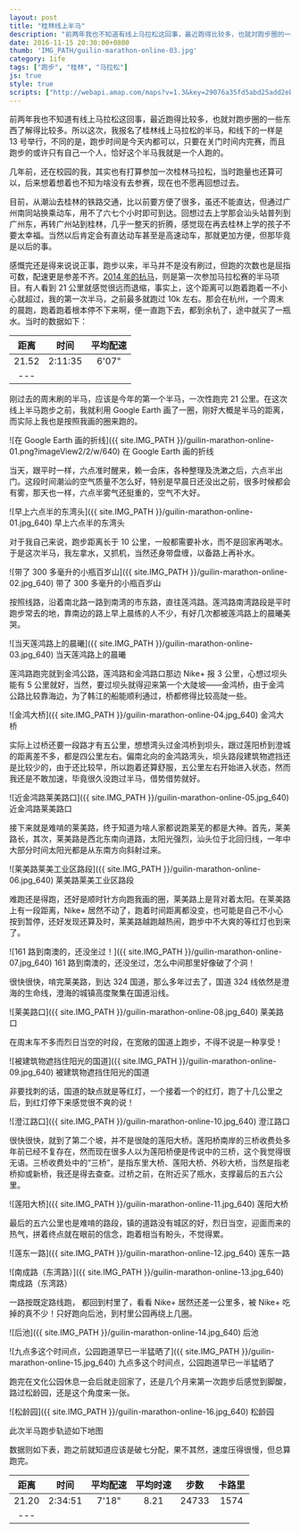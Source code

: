 ```yaml
---
layout: post
title: "桂林线上半马"
description: "前两年我也不知道有线上马拉松这回事，最近跑得比较多，也就対跑步圈的一些东西了解得比较多。所以这次，我报名了桂林线上马拉松的半马，和线下的一样是 13 号举行，不同的是，跑步时间是今天内都可以，只要在关门时间内完赛，而且跑步的或许只有自己一个人，恰好这个半马我就是一个人跑的。"
date: 2016-11-15 20:30:00+0800
thumb: 'IMG_PATH/guilin-marathon-online-03.jpg'
category: 1ife
tags: ["跑步", "桂林", "马拉松"]
js: true
style: true
scripts: ["http://webapi.amap.com/maps?v=1.3&key=29076a35fd5abd25add2eb561488a73f"]
---
```


前两年我也不知道有线上马拉松这回事，最近跑得比较多，也就対跑步圈的一些东西了解得比较多。所以这次，我报名了桂林线上马拉松的半马，和线下的一样是 13 号举行，不同的是，跑步时间是今天内都可以，只要在关门时间内完赛，而且跑步的或许只有自己一个人，恰好这个半马我就是一个人跑的。

几年前，还在校园的我，其实也有打算参加一次桂林马拉松，当时跑量也还算可以，后来想着想着也不知为啥没有去参赛，现在也不愿再回想过去。

目前，从潮汕去桂林的铁路交通，比以前要方便了很多，虽还不能直达，但通过广州南同站换乘动车，用不了六七个小时即可到达。回想过去上学那会汕头站普列到广州东，再转广州站到桂林，几乎一整天的折腾，感觉现在再去桂林上学的孩子不要太幸福。当然以后肯定会有直达动车甚至是高速动车，那就更加方便，但那毕竟是以后的事。

感慨完还是得来说说正事，跑步以来，半马并不是没有刷过，但跑的次数也是屈指可数，配速更是参差不齐。[2014 年的杭马](/2014hzim.html)，则是第一次参加马拉松赛的半马项目。有人看到 21 公里就感觉很远而退缩，事实上，这个距离可以跑着跑着一不小心就超过，我的第一次半马，之前最多就跑过 10k 左右。那会在杭州，一个周末的晨跑，跑着跑着根本停不下来啊，便一直跑下去，都到余杭了，途中就买了一瓶水。当时的数据如下：

|距离|时间|平均配速|
|:--:|:--:|:----:|
|21.52|2:11:35|6'07"|
|---

刚过去的周末刷的半马，应该是今年的第一个半马，一次性跑完 21 公里。在这次线上半马跑步之前，我就利用 Google Earth 画了一圈，刚好大概是半马的距离，而实际上我也是按照我画的圈来跑的。

![在 Google Earth 画的折线]({{ site.IMG_PATH }}/guilin-marathon-online-01.png?imageView2/2/w/640)
在 Google Earth 画的折线

当天，跟平时一样，六点准时醒来，赖一会床，各种整理及洗漱之后，六点半出门。这段时间潮汕的空气质量不怎么好，特别是早晨日还没出之前，很多时候都会有雾，那天也一样，六点半雾气还挺重的，空气不大好。

![早上六点半的东湾头]({{ site.IMG_PATH }}/guilin-marathon-online-01.jpg_640)
早上六点半的东湾头

对于我自己来说，跑步距离长于 10 公里，一般都需要补水，而不是回家再喝水。于是这次半马，我左拿水，又抓机，当然还身带盘缠，以备路上再补水。

![带了 300 多毫升的小瓶百岁山]({{ site.IMG_PATH }}/guilin-marathon-online-02.jpg_640)
带了 300 多毫升的小瓶百岁山

按照线路，沿着南北路一路到南湾的市东路，直往莲鸿路。莲鸿路南湾路段是平时跑步常去的地，靠南边的路上早上晨练的人不少，有好几次都被莲鸿路上的晨曦美哭。

![当天莲鸿路上的晨曦]({{ site.IMG_PATH }}/guilin-marathon-online-03.jpg_640)
当天莲鸿路上的晨曦

莲鸿路跑完就到金鸿公路，莲鸿路和金鸿路口那边 Nike+ 报 3 公里，心想过坝头能有 5 公里就好，当然，要过坝头就得迎来第一个大陡坡——金鸿桥，由于金鸿公路比较靠海边，为了韩江的船能顺利通过，桥都修得比较高陡一些。

![金鸿大桥]({{ site.IMG_PATH }}/guilin-marathon-online-04.jpg_640)
金鸿大桥

实际上过桥还要一段路才有五公里，想想湾头过金鸿桥到坝头，跟过莲阳桥到澄城的距离差不多，都是四公里左右。偏南北向的金鸿路湾头，坝头路段建筑物遮挡还是比较少的，由于还比较早，所以跑着还算舒服，五公里左右开始进入状态，然而我还是不敢加速，毕竟很久没跑过半马，借势借势就好。

![近金鸿路莱美路口]({{ site.IMG_PATH }}/guilin-marathon-online-05.jpg_640)
近金鸿路莱美路口

接下来就是难啃的莱美路，终于知道为啥人家都说跑莱芜的都是大神。首先，莱美路长，其次，莱美路是西北东南向道路，太阳光强烈，汕头位于北回归线，一年中大部分时间太阳光都是从东南方向斜射过来。

![莱美路莱美工业区路段]({{ site.IMG_PATH }}/guilin-marathon-online-06.jpg_640)
莱美路莱美工业区路段

难跑还是得跑，还好是顺时针方向跑我画的圈，莱美路上是背对着太阳。在莱美路上有一段距离，Nike+ 居然不动了，跑着时间距离都没变，也可能是自己不小心按到暂停，还好发现还算及时，莱美路越跑越热闹，跑步中不大爽的等红灯也到来了。

![161 路到南澳的，还没坐过！]({{ site.IMG_PATH }}/guilin-marathon-online-07.jpg_640)
161 路到南澳的，还没坐过，怎么中间那里好像破了个洞！

很快很快，啃完莱美路，到达 324 国道，那么多年过去了，国道 324 线依然是澄海的生命线，澄海的城镇高度聚集在国道沿线。

![莱美路口]({{ site.IMG_PATH }}/guilin-marathon-online-08.jpg_640)
莱美路口

在周末车不多而烈日当空的时段，在宽敞的国道上跑步，不得不说是一种享受！

![被建筑物遮挡住阳光的国道]({{ site.IMG_PATH }}/guilin-marathon-online-09.jpg_640)
被建筑物遮挡住阳光的国道

非要找刺的话，国道的缺点就是等红灯，一个接着一个的红灯，跑了十几公里之后，到红灯停下来感觉很不爽的说！

![澄江路口]({{ site.IMG_PATH }}/guilin-marathon-online-10.jpg_640)
澄江路口

很快很快，就到了第二个坡，并不是很陡的莲阳大桥。莲阳桥南岸的三桥收费处多年前已经不复存在，然而现在很多人以为莲阳桥便是传说中的三桥，这个我觉得很无语。三桥收费处中的“三桥”，是指东里大桥、莲阳大桥、外砂大桥，当然是指老桥抑或新桥，我还是得去查查。过桥之前，在附近买了瓶水，支撑最后的五六公里。

![莲阳大桥]({{ site.IMG_PATH }}/guilin-marathon-online-11.jpg_640)
莲阳大桥

最后的五六公里也是难啃的路段，镇的道路没有城区的好，烈日当空，迎面而来的热气，拼着终点就在眼前的信念，跑着相当有盼头，不觉得累。

![莲东一路]({{ site.IMG_PATH }}/guilin-marathon-online-12.jpg_640)
莲东一路

![南成路（东湾路）]({{ site.IMG_PATH }}/guilin-marathon-online-13.jpg_640)
南成路（东湾路）

一路按既定路线跑， 都回到村里了，看看 Nike+ 居然还差一公里多，被 Nike+ 吃掉的真不少！只好跑向后池，到村里公园再绕上几圈。

![后池]({{ site.IMG_PATH }}/guilin-marathon-online-14.jpg_640)
后池

![九点多这个时间点，公园跑道早已一半猛晒了]({{ site.IMG_PATH }}/guilin-marathon-online-15.jpg_640)
九点多这个时间点，公园跑道早已一半猛晒了

跑完在文化公园休息一会后就走回家了，还是几个月来第一次跑步后感觉到脚酸，路过松龄园，还是这个角度来一张。

![松龄园]({{ site.IMG_PATH }}/guilin-marathon-online-16.jpg_640)
松龄园

此次半马跑步轨迹如下地图

<div id="map"></div>

数据则如下表，跑之前就知道应该是破七分配，果不其然，速度压得很慢，但总算跑完。

|距离|时间|平均配速|平均时速|步数|卡路里|
|:--:|:--:|:----:|:----:|:---:|:----:|
|21.20|2:34:51|7'18"|8.21|24733|1574|
|---

<!--<style>
#map {
    width: 100%;
    height: 0;
    padding-bottom: 67%
}
#map .amap-copyright, .amap-logo {
    z-index: 0;
    color: #fff;
}
#map a:after {
    display: none
}
#map .marker-circle{
    width: 9px;
    height: 9px;
    border: 3px solid #fff;
    border-radius: 99em;
    box-shadow: 1px 1px 0 rgba(0,0,0,.4);
}
#map .marker-circle.green{
    background-color: #60AB43;
}
#map .marker-circle.red{
    background-color: #f80000;
}
#map .marker-circle.black{
    background-color: #000000;
}
#map .running-distance{
   background-color: #000;
   font-size: 10px;
   font-family: 'AlternateBoldFont', 'MHei PRC Bold';
   color: #fff;
   width: 45px;
   height: 24px;
   line-height: 24px;
   text-align: right;
   border-top-left-radius: 12px;
   border-bottom-left-radius: 12px;
   position: relative;
   white-space: nowrap;
}
#map .running-distance:after{
   content: "";
   right: -24px;
   top: 0;
   position: absolute;
   height: 0;
   width: 0;
   border: 12px solid transparent;
   border-left-color: #000;
}
#map .running-distance .running-number{
   color: #83DD00;
}
</style> -->
<!--<script>
var map = new AMap.Map('map', {
    resizeEnable: true,
    center: [116.79, 23.464],
    zoom: 13
});
var lineArr = [
  [116.813148, 23.476624],
  [116.813063, 23.476530],
  [116.813010, 23.476437],
  [116.812945, 23.476349],
  [116.812910, 23.476252],
  [116.812882, 23.476157],
  [116.812868, 23.476058],
  [116.812827, 23.475954],
  [116.812744, 23.475897],
  [116.812701, 23.475813],
  [116.812712, 23.475696],
  [116.812694, 23.475596],
  [116.812655, 23.475489],
  [116.812614, 23.475379],
  [116.812582, 23.475264],
  [116.812552, 23.475165],
  [116.812517, 23.475059],
  [116.812495, 23.474953],
  [116.812460, 23.474812],
  [116.812403, 23.474653],
  [116.812373, 23.474548],
  [116.812334, 23.474462],
  [116.812274, 23.474379],
  [116.812245, 23.474264],
  [116.812263, 23.474164],
  [116.812287, 23.474051],
  [116.812276, 23.473942],
  [116.812228, 23.473844],
  [116.812167, 23.473747],
  [116.812130, 23.473661],
  [116.812098, 23.473565],
  [116.812080, 23.473449],
  [116.812037, 23.473367],
  [116.811971, 23.473276],
  [116.811932, 23.473193],
  [116.811894, 23.473084],
  [116.811841, 23.472994],
  [116.811812, 23.472882],
  [116.811793, 23.472782],
  [116.811804, 23.472683],
  [116.811834, 23.472582],
  [116.811865, 23.472487],
  [116.811904, 23.472380],
  [116.811943, 23.472291],
  [116.811966, 23.472196],
  [116.811979, 23.472089],
  [116.811998, 23.471985],
  [116.812018, 23.471881],
  [116.812035, 23.471787],
  [116.812072, 23.471680],
  [116.812109, 23.471589],
  [116.812136, 23.471501],
  [116.812168, 23.471409],
  [116.812204, 23.471313],
  [116.812244, 23.471227],
  [116.812288, 23.471133],
  [116.812357, 23.471045],
  [116.812427, 23.470946],
  [116.812525, 23.470877],
  [116.812618, 23.470793],
  [116.812705, 23.470721],
  [116.812793, 23.470668],
  [116.812879, 23.470615],
  [116.812968, 23.470558],
  [116.813058, 23.470474],
  [116.813144, 23.470428],
  [116.813240, 23.470372],
  [116.813327, 23.470322],
  [116.813415, 23.470276],
  [116.813503, 23.470216],
  [116.813600, 23.470166],
  [116.813708, 23.470100],
  [116.813798, 23.470047],
  [116.813892, 23.469985],
  [116.813989, 23.469938],
  [116.814080, 23.469897],
  [116.814186, 23.469842],
  [116.814287, 23.469781],
  [116.814374, 23.469733],
  [116.814462, 23.469676],
  [116.814539, 23.469611],
  [116.814593, 23.469529],
  [116.814532, 23.469377],
  [116.814495, 23.469214],
  [116.814526, 23.469098],
  [116.814551, 23.468982],
  [116.814548, 23.468883],
  [116.814555, 23.468785],
  [116.814569, 23.468677],
  [116.814612, 23.468584],
  [116.814646, 23.468487],
  [116.814631, 23.468379],
  [116.814602, 23.468285],
  [116.814599, 23.468190],
  [116.814605, 23.468090],
  [116.814588, 23.467997],
  [116.814555, 23.467909],
  [116.814538, 23.467805],
  [116.814562, 23.467710],
  [116.814586, 23.467604],
  [116.814575, 23.467507],
  [116.814556, 23.467397],
  [116.814531, 23.467303],
  [116.814519, 23.467207],
  [116.814532, 23.467102],
  [116.814538, 23.467002],
  [116.814546, 23.466888],
  [116.814545, 23.466794],
  [116.814545, 23.466701],
  [116.814546, 23.466608],
  [116.814545, 23.466509],
  [116.814544, 23.466405],
  [116.814551, 23.466311],
  [116.814557, 23.466214],
  [116.814561, 23.466113],
  [116.814568, 23.466004],
  [116.814568, 23.465902],
  [116.814568, 23.465804],
  [116.814573, 23.465700],
  [116.814580, 23.465606],
  [116.814586, 23.465512],
  [116.814582, 23.465420],
  [116.814589, 23.465327],
  [116.814590, 23.465226],
  [116.814581, 23.465127],
  [116.814587, 23.465031],
  [116.814602, 23.464933],
  [116.814607, 23.464835],
  [116.814613, 23.464740],
  [116.814611, 23.464644],
  [116.814601, 23.464540],
  [116.814603, 23.464441],
  [116.814606, 23.464341],
  [116.814610, 23.464244],
  [116.814615, 23.464124],
  [116.814603, 23.464028],
  [116.814610, 23.463937],
  [116.814668, 23.463858],
  [116.814786, 23.463851],
  [116.814892, 23.463841],
  [116.814995, 23.463839],
  [116.815094, 23.463839],
  [116.815193, 23.463839],
  [116.815193, 23.463839],
  [116.815339, 23.463837],
  [116.815440, 23.463842],
  [116.815540, 23.463843],
  [116.815651, 23.463838],
  [116.815871, 23.463829],
  [116.815986, 23.463816],
  [116.816089, 23.463818],
  [116.816191, 23.463814],
  [116.816300, 23.463813],
  [116.816415, 23.463812],
  [116.816530, 23.463805],
  [116.816640, 23.463804],
  [116.816762, 23.463808],
  [116.816869, 23.463811],
  [116.816972, 23.463809],
  [116.817088, 23.463797],
  [116.817198, 23.463794],
  [116.817296, 23.463798],
  [116.817404, 23.463786],
  [116.817509, 23.463786],
  [116.817615, 23.463783],
  [116.817721, 23.463780],
  [116.817867, 23.463785],
  [116.817987, 23.463775],
  [116.818088, 23.463776],
  [116.818189, 23.463781],
  [116.818291, 23.463783],
  [116.818398, 23.463785],
  [116.818511, 23.463786],
  [116.818618, 23.463783],
  [116.818729, 23.463786],
  [116.818841, 23.463788],
  [116.818958, 23.463785],
  [116.819082, 23.463784],
  [116.819202, 23.463778],
  [116.819312, 23.463774],
  [116.819424, 23.463760],
  [116.819533, 23.463754],
  [116.819645, 23.463756],
  [116.819751, 23.463750],
  [116.819858, 23.463747],
  [116.819981, 23.463753],
  [116.820100, 23.463745],
  [116.820205, 23.463744],
  [116.820315, 23.463744],
  [116.820416, 23.463743],
  [116.820528, 23.463742],
  [116.820635, 23.463742],
  [116.820747, 23.463739],
  [116.820870, 23.463742],
  [116.820984, 23.463741],
  [116.821107, 23.463739],
  [116.821211, 23.463740],
  [116.821314, 23.463735],
  [116.821415, 23.463736],
  [116.821534, 23.463732],
  [116.821643, 23.463730],
  [116.821745, 23.463729],
  [116.821844, 23.463729],
  [116.821945, 23.463716],
  [116.822043, 23.463720],
  [116.822142, 23.463718],
  [116.822264, 23.463719],
  [116.822365, 23.463719],
  [116.822468, 23.463724],
  [116.822572, 23.463721],
  [116.822745, 23.463724],
  [116.822845, 23.463728],
  [116.822947, 23.463726],
  [116.823053, 23.463722],
  [116.823159, 23.463716],
  [116.823258, 23.463716],
  [116.823375, 23.463718],
  [116.823475, 23.463717],
  [116.823574, 23.463710],
  [116.823696, 23.463709],
  [116.823796, 23.463707],
  [116.823902, 23.463698],
  [116.824000, 23.463697],
  [116.824109, 23.463697],
  [116.824219, 23.463693],
  [116.824319, 23.463696],
  [116.824424, 23.463697],
  [116.824523, 23.463694],
  [116.824642, 23.463692],
  [116.824815, 23.463690],
  [116.824930, 23.463691],
  [116.824930, 23.463691],
  [116.825029, 23.463700],
  [116.825215, 23.463695],
  [116.825334, 23.463703],
  [116.825442, 23.463695],
  [116.825546, 23.463696],
  [116.825681, 23.463701],
  [116.825788, 23.463699],
  [116.825906, 23.463712],
  [116.826005, 23.463724],
  [116.826106, 23.463726],
  [116.826211, 23.463728],
  [116.826336, 23.463719],
  [116.826435, 23.463694],
  [116.826533, 23.463685],
  [116.826633, 23.463680],
  [116.826781, 23.463670],
  [116.826900, 23.463660],
  [116.826998, 23.463661],
  [116.827111, 23.463661],
  [116.827212, 23.463661],
  [116.827311, 23.463659],
  [116.827428, 23.463654],
  [116.827528, 23.463653],
  [116.827627, 23.463653],
  [116.827745, 23.463647],
  [116.827849, 23.463652],
  [116.828001, 23.463661],
  [116.828103, 23.463666],
  [116.828225, 23.463674],
  [116.828326, 23.463672],
  [116.828426, 23.463664],
  [116.828586, 23.463669],
  [116.828702, 23.463671],
  [116.828806, 23.463665],
  [116.828914, 23.463652],
  [116.829017, 23.463643],
  [116.829114, 23.463635],
  [116.829231, 23.463633],
  [116.829349, 23.463634],
  [116.829452, 23.463630],
  [116.829555, 23.463623],
  [116.829666, 23.463618],
  [116.829765, 23.463571],
  [116.829835, 23.463507],
  [116.829864, 23.463420],
  [116.829827, 23.463328],
  [116.829750, 23.463242],
  [116.829694, 23.463148],
  [116.829644, 23.463049],
  [116.829598, 23.462966],
  [116.829539, 23.462882],
  [116.829477, 23.462803],
  [116.829432, 23.462716],
  [116.829392, 23.462631],
  [116.829350, 23.462531],
  [116.829307, 23.462431],
  [116.829253, 23.462333],
  [116.829210, 23.462252],
  [116.829165, 23.462169],
  [116.829110, 23.462071],
  [116.829052, 23.461973],
  [116.829003, 23.461887],
  [116.828961, 23.461804],
  [116.828916, 23.461704],
  [116.828867, 23.461602],
  [116.828822, 23.461516],
  [116.828768, 23.461418],
  [116.828710, 23.461321],
  [116.828658, 23.461222],
  [116.828608, 23.461124],
  [116.828559, 23.461031],
  [116.828498, 23.460937],
  [116.828445, 23.460843],
  [116.828393, 23.460764],
  [116.828365, 23.460677],
  [116.828319, 23.460596],
  [116.828276, 23.460502],
  [116.828233, 23.460406],
  [116.828180, 23.460316],
  [116.828137, 23.460233],
  [116.828089, 23.460150],
  [116.828044, 23.460064],
  [116.827987, 23.459967],
  [116.827934, 23.459869],
  [116.827890, 23.459770],
  [116.827829, 23.459671],
  [116.827782, 23.459589],
  [116.827743, 23.459486],
  [116.827684, 23.459387],
  [116.827627, 23.459288],
  [116.827573, 23.459191],
  [116.827519, 23.459099],
  [116.827482, 23.459005],
  [116.827437, 23.458907],
  [116.827377, 23.458818],
  [116.827316, 23.458734],
  [116.827266, 23.458640],
  [116.827216, 23.458540],
  [116.827174, 23.458453],
  [116.827112, 23.458362],
  [116.827072, 23.458276],
  [116.827021, 23.458184],
  [116.826917, 23.457992],
  [116.826866, 23.457909],
  [116.826813, 23.457825],
  [116.826774, 23.457742],
  [116.826735, 23.457647],
  [116.826683, 23.457564],
  [116.826637, 23.457482],
  [116.826591, 23.457382],
  [116.826543, 23.457285],
  [116.826499, 23.457185],
  [116.826451, 23.457102],
  [116.826451, 23.457102],
  [116.826371, 23.456941],
  [116.826291, 23.456802],
  [116.826189, 23.456613],
  [116.826139, 23.456534],
  [116.826085, 23.456456],
  [116.826023, 23.456366],
  [116.825958, 23.456277],
  [116.825899, 23.456184],
  [116.825845, 23.456090],
  [116.825783, 23.455943],
  [116.825783, 23.455943],
  [116.825783, 23.455943],
  [116.825697, 23.455797],
  [116.825636, 23.455715],
  [116.825583, 23.455596],
  [116.825538, 23.455516],
  [116.825503, 23.455422],
  [116.825448, 23.455327],
  [116.825392, 23.455238],
  [116.825285, 23.455058],
  [116.825229, 23.454964],
  [116.825180, 23.454864],
  [116.825133, 23.454765],
  [116.825084, 23.454674],
  [116.825034, 23.454580],
  [116.824990, 23.454485],
  [116.824943, 23.454383],
  [116.824897, 23.454284],
  [116.824853, 23.454182],
  [116.824805, 23.454084],
  [116.824743, 23.453990],
  [116.824685, 23.453894],
  [116.824633, 23.453792],
  [116.824594, 23.453706],
  [116.824541, 23.453610],
  [116.824502, 23.453527],
  [116.824456, 23.453441],
  [116.824412, 23.453358],
  [116.824367, 23.453273],
  [116.824321, 23.453171],
  [116.824274, 23.453092],
  [116.824233, 23.453005],
  [116.824189, 23.452907],
  [116.824138, 23.452804],
  [116.824100, 23.452711],
  [116.824069, 23.452605],
  [116.824038, 23.452498],
  [116.823966, 23.452415],
  [116.823860, 23.452288],
  [116.823806, 23.452196],
  [116.823758, 23.452101],
  [116.823699, 23.452006],
  [116.823644, 23.451915],
  [116.823599, 23.451817],
  [116.823544, 23.451719],
  [116.823492, 23.451631],
  [116.823448, 23.451530],
  [116.823411, 23.451429],
  [116.823372, 23.451342],
  [116.823327, 23.451239],
  [116.823272, 23.451137],
  [116.823219, 23.451041],
  [116.823169, 23.450959],
  [116.823099, 23.450868],
  [116.823044, 23.450779],
  [116.822994, 23.450680],
  [116.822948, 23.450583],
  [116.822893, 23.450494],
  [116.822842, 23.450414],
  [116.822797, 23.450324],
  [116.822738, 23.450227],
  [116.822693, 23.450134],
  [116.822644, 23.450040],
  [116.822596, 23.449943],
  [116.822546, 23.449862],
  [116.822486, 23.449766],
  [116.822434, 23.449676],
  [116.822376, 23.449581],
  [116.822313, 23.449486],
  [116.822255, 23.449387],
  [116.822209, 23.449305],
  [116.822155, 23.449227],
  [116.822081, 23.449145],
  [116.822017, 23.449071],
  [116.821957, 23.448998],
  [116.821900, 23.448907],
  [116.821849, 23.448815],
  [116.821798, 23.448721],
  [116.821745, 23.448633],
  [116.821678, 23.448548],
  [116.821623, 23.448468],
  [116.821570, 23.448384],
  [116.821509, 23.448291],
  [116.821452, 23.448194],
  [116.821396, 23.448104],
  [116.821347, 23.448007],
  [116.821289, 23.447919],
  [116.821230, 23.447826],
  [116.821186, 23.447727],
  [116.821146, 23.447632],
  [116.821102, 23.447551],
  [116.821049, 23.447476],
  [116.820990, 23.447383],
  [116.820976, 23.447266],
  [116.821004, 23.447179],
  [116.820908, 23.447121],
  [116.820800, 23.447057],
  [116.820720, 23.447002],
  [116.820643, 23.446917],
  [116.820582, 23.446821],
  [116.820521, 23.446729],
  [116.820469, 23.446632],
  [116.820416, 23.446536],
  [116.820366, 23.446440],
  [116.820313, 23.446360],
  [116.820256, 23.446281],
  [116.820187, 23.446192],
  [116.820121, 23.446105],
  [116.820061, 23.446020],
  [116.820005, 23.445925],
  [116.819941, 23.445831],
  [116.819869, 23.445756],
  [116.819807, 23.445671],
  [116.819755, 23.445585],
  [116.819695, 23.445504],
  [116.819629, 23.445419],
  [116.819568, 23.445346],
  [116.819508, 23.445250],
  [116.819449, 23.445151],
  [116.819389, 23.445060],
  [116.819339, 23.444969],
  [116.819282, 23.444896],
  [116.819221, 23.444820],
  [116.819162, 23.444745],
  [116.819101, 23.444673],
  [116.819041, 23.444591],
  [116.818980, 23.444513],
  [116.818924, 23.444437],
  [116.818870, 23.444353],
  [116.818804, 23.444261],
  [116.818751, 23.444179],
  [116.818670, 23.444086],
  [116.818606, 23.444001],
  [116.818538, 23.443913],
  [116.818472, 23.443840],
  [116.818416, 23.443760],
  [116.818374, 23.443668],
  [116.818311, 23.443574],
  [116.818254, 23.443496],
  [116.818185, 23.443416],
  [116.818127, 23.443340],
  [116.818065, 23.443260],
  [116.817998, 23.443178],
  [116.817937, 23.443086],
  [116.817880, 23.443010],
  [116.817816, 23.442936],
  [116.817750, 23.442860],
  [116.817683, 23.442776],
  [116.817652, 23.442670],
  [116.817591, 23.442578],
  [116.817472, 23.442427],
  [116.817399, 23.442343],
  [116.817329, 23.442265],
  [116.817275, 23.442172],
  [116.817217, 23.442078],
  [116.817149, 23.441992],
  [116.817048, 23.441863],
  [116.816979, 23.441796],
  [116.816907, 23.441716],
  [116.816840, 23.441641],
  [116.816784, 23.441548],
  [116.816725, 23.441475],
  [116.816252, 23.440856],
  [116.816195, 23.440772],
  [116.816195, 23.440772],
  [116.816097, 23.440721],
  [116.816024, 23.440627],
  [116.815965, 23.440529],
  [116.815927, 23.440431],
  [116.815888, 23.440343],
  [116.815831, 23.440251],
  [116.815768, 23.440160],
  [116.815706, 23.440068],
  [116.815638, 23.440001],
  [116.815578, 23.439929],
  [116.815508, 23.439839],
  [116.815456, 23.439745],
  [116.815393, 23.439664],
  [116.815339, 23.439588],
  [116.815282, 23.439493],
  [116.815242, 23.439403],
  [116.815178, 23.439320],
  [116.815090, 23.439193],
  [116.815015, 23.439090],
  [116.814956, 23.439005],
  [116.814899, 23.438932],
  [116.814823, 23.438856],
  [116.814754, 23.438778],
  [116.814684, 23.438701],
  [116.814630, 23.438611],
  [116.814568, 23.438541],
  [116.814512, 23.438465],
  [116.814465, 23.438379],
  [116.814406, 23.438305],
  [116.814329, 23.438220],
  [116.814260, 23.438155],
  [116.814175, 23.438077],
  [116.814106, 23.437997],
  [116.814031, 23.437920],
  [116.813950, 23.437836],
  [116.813879, 23.437751],
  [116.813813, 23.437673],
  [116.813746, 23.437587],
  [116.813695, 23.437509],
  [116.813644, 23.437429],
  [116.813588, 23.437354],
  [116.813525, 23.437263],
  [116.813457, 23.437171],
  [116.813392, 23.437091],
  [116.813326, 23.437010],
  [116.813259, 23.436926],
  [116.813200, 23.436847],
  [116.813125, 23.436759],
  [116.813057, 23.436687],
  [116.812981, 23.436605],
  [116.812917, 23.436536],
  [116.812856, 23.436464],
  [116.812784, 23.436380],
  [116.812713, 23.436306],
  [116.812652, 23.436233],
  [116.812592, 23.436159],
  [116.812592, 23.436159],
  [116.812512, 23.436092],
  [116.812518, 23.435984],
  [116.812478, 23.435885],
  [116.812404, 23.435801],
  [116.812325, 23.435740],
  [116.812248, 23.435679],
  [116.812159, 23.435638],
  [116.812076, 23.435577],
  [116.811999, 23.435478],
  [116.811923, 23.435402],
  [116.811837, 23.435352],
  [116.811727, 23.435315],
  [116.811626, 23.435299],
  [116.811520, 23.435298],
  [116.811396, 23.435288],
  [116.811287, 23.435303],
  [116.811181, 23.435352],
  [116.811087, 23.435392],
  [116.810965, 23.435399],
  [116.810853, 23.435430],
  [116.810750, 23.435467],
  [116.810659, 23.435511],
  [116.810557, 23.435565],
  [116.810449, 23.435611],
  [116.810342, 23.435654],
  [116.810246, 23.435675],
  [116.810141, 23.435721],
  [116.810048, 23.435756],
  [116.809939, 23.435782],
  [116.809839, 23.435824],
  [116.809723, 23.435864],
  [116.809610, 23.435894],
  [116.809518, 23.435934],
  [116.809412, 23.435976],
  [116.809306, 23.436005],
  [116.809196, 23.436037],
  [116.809083, 23.436085],
  [116.808979, 23.436111],
  [116.808870, 23.436148],
  [116.808753, 23.436170],
  [116.808655, 23.436200],
  [116.808541, 23.436236],
  [116.808421, 23.436248],
  [116.808323, 23.436268],
  [116.808216, 23.436302],
  [116.808106, 23.436351],
  [116.808006, 23.436386],
  [116.807916, 23.436426],
  [116.807813, 23.436480],
  [116.807722, 23.436516],
  [116.807620, 23.436557],
  [116.807511, 23.436583],
  [116.807397, 23.436623],
  [116.807280, 23.436641],
  [116.807110, 23.436677],
  [116.807110, 23.436677],
  [116.807110, 23.436677],
  [116.806975, 23.436723],
  [116.806869, 23.436766],
  [116.806760, 23.436800],
  [116.806662, 23.436838],
  [116.806572, 23.436882],
  [116.806474, 23.436909],
  [116.806381, 23.436948],
  [116.806286, 23.436977],
  [116.806173, 23.437017],
  [116.806041, 23.437055],
  [116.805945, 23.437076],
  [116.805833, 23.437116],
  [116.805724, 23.437158],
  [116.805614, 23.437200],
  [116.805524, 23.437235],
  [116.805409, 23.437276],
  [116.805312, 23.437312],
  [116.805196, 23.437351],
  [116.805103, 23.437387],
  [116.805003, 23.437432],
  [116.804896, 23.437469],
  [116.804793, 23.437524],
  [116.804705, 23.437570],
  [116.804605, 23.437604],
  [116.804510, 23.437638],
  [116.804421, 23.437681],
  [116.804313, 23.437704],
  [116.804215, 23.437732],
  [116.804096, 23.437756],
  [116.803996, 23.437813],
  [116.803893, 23.437857],
  [116.803794, 23.437889],
  [116.803686, 23.437932],
  [116.803571, 23.437970],
  [116.803480, 23.438017],
  [116.803375, 23.438070],
  [116.803272, 23.438113],
  [116.803174, 23.438139],
  [116.803073, 23.438170],
  [116.802979, 23.438207],
  [116.802857, 23.438251],
  [116.802857, 23.438251],
  [116.802706, 23.438354],
  [116.802604, 23.438405],
  [116.802514, 23.438446],
  [116.802420, 23.438487],
  [116.802301, 23.438548],
  [116.802211, 23.438592],
  [116.802132, 23.438653],
  [116.802058, 23.438719],
  [116.801964, 23.438750],
  [116.801865, 23.438791],
  [116.801751, 23.438822],
  [116.801658, 23.438852],
  [116.801549, 23.438876],
  [116.801444, 23.438913],
  [116.801341, 23.438946],
  [116.801231, 23.438970],
  [116.801124, 23.439002],
  [116.801032, 23.439040],
  [116.800927, 23.439094],
  [116.800825, 23.439134],
  [116.800735, 23.439174],
  [116.800623, 23.439219],
  [116.800516, 23.439268],
  [116.800323, 23.439372],
  [116.800227, 23.439405],
  [116.800131, 23.439435],
  [116.800030, 23.439468],
  [116.799874, 23.439535],
  [116.799781, 23.439565],
  [116.799694, 23.439607],
  [116.799593, 23.439652],
  [116.799488, 23.439693],
  [116.799399, 23.439749],
  [116.799308, 23.439784],
  [116.799210, 23.439819],
  [116.799051, 23.439880],
  [116.798959, 23.439920],
  [116.798845, 23.439960],
  [116.798759, 23.440005],
  [116.798668, 23.440045],
  [116.798571, 23.440079],
  [116.798467, 23.440127],
  [116.798383, 23.440183],
  [116.798289, 23.440238],
  [116.795084, 23.441490],
  [116.795064, 23.441497],
  [116.794974, 23.441541],
  [116.794877, 23.441577],
  [116.794781, 23.441602],
  [116.794669, 23.441639],
  [116.794579, 23.441685],
  [116.794483, 23.441724],
  [116.794372, 23.441789],
  [116.794275, 23.441850],
  [116.794184, 23.441884],
  [116.794080, 23.441903],
  [116.793984, 23.441945],
  [116.793893, 23.441985],
  [116.793797, 23.442035],
  [116.793696, 23.442081],
  [116.793588, 23.442142],
  [116.793476, 23.442187],
  [116.793377, 23.442240],
  [116.793276, 23.442281],
  [116.793181, 23.442309],
  [116.793095, 23.442355],
  [116.793004, 23.442397],
  [116.792895, 23.442431],
  [116.792789, 23.442479],
  [116.792677, 23.442521],
  [116.792503, 23.442595],
  [116.792390, 23.442630],
  [116.792292, 23.442666],
  [116.792202, 23.442711],
  [116.792103, 23.442750],
  [116.791998, 23.442792],
  [116.791884, 23.442822],
  [116.791779, 23.442862],
  [116.791687, 23.442895],
  [116.791588, 23.442913],
  [116.791469, 23.442919],
  [116.791385, 23.442976],
  [116.791296, 23.443023],
  [116.791205, 23.443082],
  [116.791117, 23.443154],
  [116.791002, 23.443188],
  [116.790906, 23.443209],
  [116.790814, 23.443255],
  [116.790713, 23.443307],
  [116.790615, 23.443346],
  [116.790505, 23.443394],
  [116.790408, 23.443433],
  [116.790305, 23.443479],
  [116.790209, 23.443532],
  [116.790103, 23.443574],
  [116.789994, 23.443623],
  [116.789886, 23.443653],
  [116.789803, 23.443724],
  [116.789692, 23.443766],
  [116.789587, 23.443784],
  [116.789474, 23.443807],
  [116.789384, 23.443854],
  [116.789280, 23.443906],
  [116.789172, 23.443955],
  [116.789066, 23.443992],
  [116.788963, 23.444029],
  [116.788853, 23.444078],
  [116.788747, 23.444131],
  [116.788654, 23.444176],
  [116.788550, 23.444175],
  [116.788441, 23.444223],
  [116.788335, 23.444270],
  [116.788234, 23.444306],
  [116.788133, 23.444360],
  [116.788050, 23.444412],
  [116.787960, 23.444449],
  [116.787859, 23.444507],
  [116.787763, 23.444542],
  [116.787659, 23.444573],
  [116.787562, 23.444631],
  [116.787451, 23.444669],
  [116.787357, 23.444704],
  [116.787258, 23.444754],
  [116.787164, 23.444795],
  [116.787061, 23.444848],
  [116.786958, 23.444886],
  [116.786861, 23.444921],
  [116.786769, 23.444955],
  [116.786680, 23.445004],
  [116.786585, 23.445038],
  [116.786487, 23.445076],
  [116.786388, 23.445121],
  [116.786290, 23.445164],
  [116.786198, 23.445194],
  [116.786104, 23.445220],
  [116.785990, 23.445265],
  [116.785891, 23.445315],
  [116.785804, 23.445361],
  [116.785713, 23.445405],
  [116.785598, 23.445440],
  [116.785434, 23.445497],
  [116.785342, 23.445531],
  [116.785342, 23.445531],
  [116.785244, 23.445588],
  [116.785148, 23.445660],
  [116.785049, 23.445718],
  [116.784957, 23.445768],
  [116.784802, 23.445781],
  [116.784686, 23.445774],
  [116.784579, 23.445823],
  [116.784474, 23.445879],
  [116.784368, 23.445926],
  [116.784272, 23.445966],
  [116.784179, 23.445999],
  [116.784079, 23.446057],
  [116.783987, 23.446098],
  [116.783878, 23.446125],
  [116.783784, 23.446176],
  [116.783683, 23.446220],
  [116.783579, 23.446250],
  [116.783463, 23.446293],
  [116.783358, 23.446329],
  [116.783246, 23.446372],
  [116.783146, 23.446428],
  [116.783046, 23.446494],
  [116.782941, 23.446537],
  [116.782846, 23.446573],
  [116.782699, 23.446627],
  [116.782606, 23.446661],
  [116.782511, 23.446703],
  [116.782416, 23.446756],
  [116.782306, 23.446791],
  [116.782215, 23.446829],
  [116.782039, 23.446906],
  [116.781947, 23.446945],
  [116.781838, 23.446996],
  [116.781734, 23.447026],
  [116.781614, 23.447050],
  [116.781502, 23.447099],
  [116.781411, 23.447145],
  [116.781323, 23.447199],
  [116.781216, 23.447248],
  [116.781119, 23.447314],
  [116.781024, 23.447363],
  [116.780932, 23.447395],
  [116.780811, 23.447400],
  [116.780706, 23.447421],
  [116.780551, 23.447484],
  [116.780398, 23.447532],
  [116.780300, 23.447563],
  [116.780206, 23.447621],
  [116.780118, 23.447670],
  [116.780025, 23.447712],
  [116.779929, 23.447736],
  [116.779839, 23.447779],
  [116.779736, 23.447828],
  [116.779624, 23.447877],
  [116.779514, 23.447912],
  [116.779340, 23.447966],
  [116.779228, 23.447992],
  [116.779143, 23.448041],
  [116.779036, 23.448097],
  [116.778941, 23.448142],
  [116.778748, 23.448233],
  [116.778656, 23.448277],
  [116.778557, 23.448317],
  [116.778441, 23.448351],
  [116.778349, 23.448395],
  [116.778244, 23.448451],
  [116.778150, 23.448489],
  [116.778052, 23.448522],
  [116.777942, 23.448558],
  [116.777839, 23.448600],
  [116.777745, 23.448635],
  [116.777639, 23.448680],
  [116.777543, 23.448707],
  [116.777442, 23.448749],
  [116.777344, 23.448770],
  [116.777245, 23.448819],
  [116.777139, 23.448879],
  [116.777044, 23.448932],
  [116.776943, 23.449001],
  [116.776851, 23.449042],
  [116.776760, 23.449077],
  [116.776666, 23.449113],
  [116.776576, 23.449161],
  [116.776477, 23.449201],
  [116.776377, 23.449208],
  [116.776282, 23.449237],
  [116.776155, 23.449284],
  [116.776067, 23.449325],
  [116.775960, 23.449370],
  [116.775871, 23.449412],
  [116.775774, 23.449440],
  [116.775687, 23.449497],
  [116.775583, 23.449540],
  [116.775480, 23.449578],
  [116.775382, 23.449631],
  [116.775276, 23.449684],
  [116.775162, 23.449724],
  [116.775067, 23.449767],
  [116.774965, 23.449816],
  [116.774859, 23.449853],
  [116.774758, 23.449890],
  [116.774640, 23.449928],
  [116.774531, 23.449973],
  [116.774426, 23.450017],
  [116.774248, 23.450029],
  [116.774156, 23.450076],
  [116.774051, 23.450123],
  [116.773956, 23.450159],
  [116.773857, 23.450198],
  [116.773738, 23.450209],
  [116.773630, 23.450256],
  [116.773530, 23.450304],
  [116.773442, 23.450347],
  [116.773332, 23.450398],
  [116.773224, 23.450442],
  [116.773129, 23.450482],
  [116.773043, 23.450525],
  [116.772945, 23.450566],
  [116.772801, 23.450648],
  [116.772682, 23.450645],
  [116.772598, 23.450695],
  [116.772524, 23.450769],
  [116.772397, 23.450779],
  [116.772299, 23.450819],
  [116.772204, 23.450875],
  [116.772107, 23.450920],
  [116.772008, 23.450959],
  [116.771900, 23.450998],
  [116.771786, 23.451040],
  [116.771696, 23.451084],
  [116.771603, 23.451131],
  [116.771511, 23.451175],
  [116.771415, 23.451208],
  [116.771306, 23.451228],
  [116.771112, 23.451358],
  [116.771001, 23.451416],
  [116.770891, 23.451467],
  [116.770800, 23.451504],
  [116.770689, 23.451544],
  [116.770593, 23.451571],
  [116.770493, 23.451623],
  [116.770391, 23.451660],
  [116.770292, 23.451683],
  [116.770190, 23.451713],
  [116.770090, 23.451737],
  [116.769990, 23.451789],
  [116.769890, 23.451834],
  [116.769776, 23.451869],
  [116.769667, 23.451903],
  [116.769562, 23.451957],
  [116.769472, 23.451995],
  [116.769364, 23.452011],
  [116.769255, 23.452024],
  [116.769147, 23.452057],
  [116.769048, 23.452094],
  [116.768954, 23.452125],
  [116.768837, 23.452169],
  [116.768743, 23.452216],
  [116.768653, 23.452265],
  [116.768562, 23.452303],
  [116.768468, 23.452339],
  [116.768356, 23.452371],
  [116.768282, 23.452459],
  [116.768201, 23.452514],
  [116.768093, 23.452521],
  [116.767993, 23.452544],
  [116.767903, 23.452591],
  [116.767811, 23.452640],
  [116.767729, 23.452699],
  [116.767645, 23.452748],
  [116.767645, 23.452748],
  [116.767497, 23.452846],
  [116.767350, 23.452828],
  [116.767268, 23.452914],
  [116.767190, 23.452968],
  [116.767070, 23.453013],
  [116.766983, 23.453065],
  [116.766887, 23.453117],
  [116.766791, 23.453149],
  [116.766677, 23.453171],
  [116.766568, 23.453191],
  [116.766356, 23.453221],
  [116.766248, 23.453272],
  [116.766155, 23.453324],
  [116.766013, 23.453389],
  [116.765919, 23.453426],
  [116.765823, 23.453459],
  [116.765735, 23.453509],
  [116.765627, 23.453551],
  [116.765511, 23.453589],
  [116.765404, 23.453641],
  [116.765291, 23.453651],
  [116.765190, 23.453693],
  [116.765093, 23.453736],
  [116.764986, 23.453770],
  [116.764882, 23.453810],
  [116.764778, 23.453868],
  [116.764674, 23.453896],
  [116.764576, 23.453906],
  [116.764473, 23.453957],
  [116.764378, 23.454017],
  [116.764264, 23.454066],
  [116.764168, 23.454110],
  [116.764081, 23.454152],
  [116.763977, 23.454190],
  [116.763888, 23.454253],
  [116.763779, 23.454301],
  [116.763682, 23.454352],
  [116.763568, 23.454368],
  [116.763383, 23.454390],
  [116.763248, 23.454454],
  [116.763153, 23.454477],
  [116.763038, 23.454499],
  [116.762938, 23.454530],
  [116.762841, 23.454576],
  [116.762737, 23.454619],
  [116.762646, 23.454667],
  [116.762555, 23.454705],
  [116.762468, 23.454748],
  [116.762392, 23.454826],
  [116.762392, 23.454826],
  [116.762330, 23.454944],
  [116.762343, 23.455059],
  [116.762244, 23.455072],
  [116.762129, 23.455088],
  [116.761971, 23.455124],
  [116.761863, 23.455160],
  [116.761749, 23.455180],
  [116.761749, 23.455180],
  [116.761577, 23.455228],
  [116.761449, 23.455310],
  [116.761335, 23.455335],
  [116.761228, 23.455370],
  [116.761141, 23.455437],
  [116.761091, 23.455525],
  [116.761071, 23.455620],
  [116.761066, 23.455711],
  [116.761083, 23.455805],
  [116.761098, 23.455905],
  [116.761115, 23.456041],
  [116.761146, 23.456140],
  [116.761146, 23.456251],
  [116.761146, 23.456360],
  [116.761168, 23.456460],
  [116.761179, 23.456569],
  [116.761207, 23.456663],
  [116.761238, 23.456759],
  [116.761232, 23.456859],
  [116.761237, 23.456950],
  [116.761250, 23.457058],
  [116.761278, 23.457164],
  [116.761303, 23.457258],
  [116.761326, 23.457360],
  [116.761329, 23.457458],
  [116.761338, 23.457577],
  [116.761338, 23.457670],
  [116.761324, 23.457768],
  [116.761318, 23.457863],
  [116.761305, 23.457965],
  [116.761313, 23.458081],
  [116.761317, 23.458185],
  [116.761315, 23.458275],
  [116.761328, 23.458374],
  [116.761339, 23.458495],
  [116.761347, 23.458585],
  [116.761339, 23.458694],
  [116.761373, 23.458783],
  [116.761392, 23.458888],
  [116.761400, 23.458986],
  [116.761372, 23.459078],
  [116.761356, 23.459185],
  [116.761326, 23.459367],
  [116.761306, 23.459463],
  [116.761302, 23.459573],
  [116.761289, 23.459687],
  [116.761281, 23.459793],
  [116.761286, 23.459904],
  [116.761284, 23.460016],
  [116.761283, 23.460119],
  [116.761285, 23.460213],
  [116.761284, 23.460315],
  [116.761262, 23.460415],
  [116.761281, 23.460518],
  [116.761310, 23.460621],
  [116.761308, 23.460712],
  [116.761301, 23.460811],
  [116.761306, 23.460909],
  [116.761326, 23.461005],
  [116.761330, 23.461390],
  [116.761315, 23.461489],
  [116.761306, 23.461600],
  [116.761290, 23.461711],
  [116.761289, 23.461810],
  [116.761277, 23.461912],
  [116.761278, 23.462022],
  [116.761277, 23.462124],
  [116.761279, 23.462226],
  [116.761285, 23.462332],
  [116.761274, 23.462450],
  [116.761264, 23.462557],
  [116.761297, 23.462654],
  [116.761310, 23.462768],
  [116.761321, 23.462878],
  [116.761346, 23.462998],
  [116.761381, 23.463094],
  [116.761374, 23.463193],
  [116.761365, 23.463296],
  [116.761383, 23.463400],
  [116.761380, 23.463509],
  [116.761372, 23.463609],
  [116.761358, 23.463713],
  [116.761345, 23.463803],
  [116.761326, 23.463912],
  [116.761305, 23.464015],
  [116.761305, 23.464122],
  [116.761302, 23.464227],
  [116.761306, 23.464319],
  [116.761337, 23.464418],
  [116.761338, 23.464514],
  [116.761316, 23.464606],
  [116.761308, 23.464711],
  [116.761305, 23.464826],
  [116.761293, 23.464923],
  [116.761293, 23.465017],
  [116.761294, 23.465121],
  [116.761271, 23.465209],
  [116.761264, 23.465309],
  [116.761259, 23.465402],
  [116.761254, 23.465500],
  [116.761256, 23.465598],
  [116.761271, 23.465703],
  [116.761251, 23.465812],
  [116.761232, 23.466000],
  [116.761239, 23.466119],
  [116.761244, 23.466225],
  [116.761239, 23.466322],
  [116.761233, 23.466431],
  [116.761249, 23.466532],
  [116.761279, 23.466627],
  [116.761269, 23.466736],
  [116.761246, 23.466846],
  [116.761266, 23.466947],
  [116.761270, 23.467048],
  [116.761271, 23.467146],
  [116.761279, 23.467246],
  [116.761300, 23.467357],
  [116.761307, 23.467452],
  [116.761299, 23.467556],
  [116.761281, 23.467662],
  [116.761276, 23.467753],
  [116.761297, 23.467878],
  [116.761319, 23.467970],
  [116.761319, 23.468069],
  [116.761314, 23.468164],
  [116.761312, 23.468262],
  [116.761345, 23.468364],
  [116.761372, 23.468466],
  [116.761406, 23.468567],
  [116.761415, 23.468668],
  [116.761453, 23.468759],
  [116.761489, 23.468850],
  [116.761501, 23.468943],
  [116.761518, 23.469045],
  [116.761518, 23.469142],
  [116.761536, 23.469244],
  [116.761592, 23.469336],
  [116.761647, 23.469412],
  [116.761713, 23.469511],
  [116.761759, 23.469613],
  [116.761798, 23.469696],
  [116.761848, 23.469802],
  [116.761894, 23.469892],
  [116.761929, 23.469997],
  [116.761947, 23.470086],
  [116.762022, 23.470160],
  [116.762084, 23.470245],
  [116.762143, 23.470337],
  [116.762200, 23.470430],
  [116.762243, 23.470521],
  [116.762301, 23.470617],
  [116.762347, 23.470697],
  [116.762412, 23.470773],
  [116.762476, 23.470850],
  [116.762536, 23.470933],
  [116.762619, 23.471017],
  [116.762688, 23.471089],
  [116.762765, 23.471153],
  [116.762842, 23.471233],
  [116.762904, 23.471328],
  [116.762957, 23.471429],
  [116.763026, 23.471518],
  [116.763069, 23.471613],
  [116.763132, 23.471688],
  [116.763204, 23.471767],
  [116.763257, 23.471851],
  [116.763323, 23.471924],
  [116.763384, 23.472003],
  [116.763453, 23.472085],
  [116.763566, 23.472227],
  [116.763629, 23.472296],
  [116.763692, 23.472370],
  [116.763762, 23.472442],
  [116.763835, 23.472521],
  [116.763904, 23.472600],
  [116.763956, 23.472693],
  [116.764025, 23.472774],
  [116.764111, 23.472842],
  [116.764194, 23.472918],
  [116.764261, 23.472990],
  [116.764365, 23.473042],
  [116.764487, 23.473177],
  [116.764524, 23.473285],
  [116.764608, 23.473364],
  [116.764676, 23.473454],
  [116.764754, 23.473529],
  [116.764827, 23.473601],
  [116.764903, 23.473659],
  [116.764966, 23.473728],
  [116.765030, 23.473806],
  [116.765100, 23.473876],
  [116.765165, 23.473946],
  [116.765283, 23.474099],
  [116.765344, 23.474172],
  [116.765409, 23.474243],
  [116.765477, 23.474311],
  [116.765558, 23.474385],
  [116.765631, 23.474451],
  [116.765711, 23.474506],
  [116.765794, 23.474569],
  [116.765874, 23.474652],
  [116.765931, 23.474727],
  [116.766006, 23.474808],
  [116.766073, 23.474887],
  [116.766151, 23.474975],
  [116.766217, 23.475043],
  [116.766330, 23.475043],
  [116.766404, 23.475110],
  [116.766473, 23.475190],
  [116.766545, 23.475296],
  [116.766602, 23.475387],
  [116.766657, 23.475482],
  [116.766657, 23.475482],
  [116.766701, 23.475613],
  [116.766769, 23.475695],
  [116.766862, 23.475773],
  [116.766953, 23.475826],
  [116.767043, 23.475889],
  [116.767156, 23.476066],
  [116.767206, 23.476154],
  [116.767271, 23.476244],
  [116.767365, 23.476305],
  [116.767458, 23.476367],
  [116.767556, 23.476454],
  [116.767618, 23.476524],
  [116.767733, 23.476669],
  [116.767812, 23.476745],
  [116.767912, 23.476806],
  [116.768007, 23.476872],
  [116.768080, 23.476942],
  [116.768170, 23.477084],
  [116.768232, 23.477160],
  [116.768314, 23.477236],
  [116.768371, 23.477312],
  [116.768439, 23.477386],
  [116.768499, 23.477464],
  [116.768558, 23.477545],
  [116.768661, 23.477657],
  [116.768755, 23.477719],
  [116.768835, 23.477793],
  [116.768900, 23.477876],
  [116.768971, 23.477962],
  [116.769059, 23.478027],
  [116.769120, 23.478099],
  [116.769184, 23.478172],
  [116.769255, 23.478234],
  [116.769340, 23.478306],
  [116.769404, 23.478390],
  [116.769481, 23.478478],
  [116.769565, 23.478563],
  [116.769909, 23.478879],
  [116.769958, 23.478974],
  [116.770026, 23.479056],
  [116.770092, 23.479131],
  [116.770158, 23.479218],
  [116.770219, 23.479300],
  [116.770428, 23.479435],
  [116.770495, 23.479509],
  [116.770542, 23.479595],
  [116.770588, 23.479679],
  [116.770645, 23.479757],
  [116.770721, 23.479831],
  [116.770812, 23.479873],
  [116.770920, 23.479906],
  [116.771029, 23.479955],
  [116.771148, 23.479974],
  [116.771211, 23.480047],
  [116.771189, 23.480146],
  [116.771225, 23.480231],
  [116.771303, 23.480294],
  [116.771364, 23.480383],
  [116.771364, 23.480383],
  [116.771315, 23.480531],
  [116.771315, 23.480531],
  [116.771653, 23.480895],
  [116.771817, 23.480990],
  [116.771888, 23.481055],
  [116.771962, 23.481133],
  [116.772048, 23.481214],
  [116.772113, 23.481296],
  [116.772175, 23.481392],
  [116.772243, 23.481476],
  [116.772302, 23.481553],
  [116.772358, 23.481648],
  [116.772474, 23.481803],
  [116.772525, 23.481881],
  [116.772580, 23.481956],
  [116.772660, 23.482020],
  [116.772728, 23.482088],
  [116.772786, 23.482162],
  [116.772876, 23.482252],
  [116.772938, 23.482339],
  [116.773023, 23.482401],
  [116.773098, 23.482473],
  [116.773167, 23.482554],
  [116.773244, 23.482623],
  [116.773321, 23.482704],
  [116.773382, 23.482785],
  [116.773511, 23.482910],
  [116.773579, 23.482997],
  [116.773649, 23.483080],
  [116.773727, 23.483161],
  [116.773804, 23.483233],
  [116.773912, 23.483358],
  [116.773983, 23.483430],
  [116.774059, 23.483495],
  [116.774162, 23.483598],
  [116.774241, 23.483673],
  [116.774315, 23.483750],
  [116.774390, 23.483829],
  [116.774462, 23.483910],
  [116.774530, 23.483990],
  [116.774617, 23.484080],
  [116.774693, 23.484165],
  [116.774777, 23.484240],
  [116.774849, 23.484316],
  [116.774944, 23.484425],
  [116.775018, 23.484506],
  [116.775091, 23.484568],
  [116.775162, 23.484645],
  [116.775227, 23.484732],
  [116.775298, 23.484805],
  [116.775389, 23.484877],
  [116.775471, 23.484950],
  [116.775552, 23.485046],
  [116.775614, 23.485117],
  [116.775684, 23.485203],
  [116.775766, 23.485274],
  [116.775843, 23.485355],
  [116.775914, 23.485433],
  [116.775984, 23.485518],
  [116.776055, 23.485597],
  [116.776129, 23.485683],
  [116.776196, 23.485750],
  [116.776261, 23.485818],
  [116.776328, 23.485887],
  [116.776407, 23.485966],
  [116.776478, 23.486031],
  [116.776552, 23.486111],
  [116.776631, 23.486194],
  [116.776704, 23.486272],
  [116.776811, 23.486384],
  [116.776889, 23.486451],
  [116.776951, 23.486521],
  [116.777029, 23.486608],
  [116.777099, 23.486682],
  [116.777179, 23.486762],
  [116.777242, 23.486835],
  [116.777320, 23.486896],
  [116.777401, 23.486973],
  [116.777470, 23.487042],
  [116.777545, 23.487129],
  [116.777618, 23.487210],
  [116.777692, 23.487287],
  [116.777769, 23.487371],
  [116.777835, 23.487441],
  [116.777908, 23.487509],
  [116.777990, 23.487588],
  [116.778061, 23.487650],
  [116.778226, 23.487786],
  [116.778296, 23.487850],
  [116.778387, 23.487912],
  [116.778473, 23.487958],
  [116.778539, 23.488046],
  [116.778578, 23.488153],
  [116.778654, 23.488225],
  [116.778736, 23.488292],
  [116.778792, 23.488369],
  [116.778888, 23.488339],
  [116.778982, 23.488277],
  [116.779062, 23.488203],
  [116.779147, 23.488136],
  [116.779236, 23.488068],
  [116.779336, 23.488016],
  [116.779427, 23.487956],
  [116.779506, 23.487897],
  [116.779590, 23.487825],
  [116.779726, 23.487740],
  [116.779812, 23.487692],
  [116.779899, 23.487630],
  [116.779984, 23.487561],
  [116.780069, 23.487493],
  [116.780150, 23.487422],
  [116.780282, 23.487297],
  [116.780375, 23.487227],
  [116.780453, 23.487160],
  [116.780533, 23.487088],
  [116.780614, 23.487014],
  [116.780706, 23.486949],
  [116.780801, 23.486893],
  [116.780896, 23.486819],
  [116.780996, 23.486756],
  [116.781083, 23.486682],
  [116.781235, 23.486543],
  [116.781321, 23.486476],
  [116.781423, 23.486418],
  [116.781508, 23.486359],
  [116.781606, 23.486289],
  [116.781685, 23.486229],
  [116.781770, 23.486153],
  [116.781908, 23.486066],
  [116.781992, 23.486002],
  [116.782073, 23.485914],
  [116.782146, 23.485827],
  [116.782240, 23.485752],
  [116.782333, 23.485685],
  [116.782451, 23.485608],
  [116.782533, 23.485552],
  [116.782612, 23.485483],
  [116.782694, 23.485422],
  [116.782772, 23.485343],
  [116.782849, 23.485262],
  [116.782934, 23.485181],
  [116.783017, 23.485114],
  [116.783094, 23.485045],
  [116.783169, 23.484976],
  [116.783239, 23.484902],
  [116.783304, 23.484820],
  [116.783374, 23.484733],
  [116.783443, 23.484647],
  [116.783506, 23.484566],
  [116.783580, 23.484491],
  [116.783642, 23.484415],
  [116.783701, 23.484338],
  [116.783768, 23.484259],
  [116.783840, 23.484185],
  [116.783895, 23.484110],
  [116.783956, 23.484028],
  [116.784021, 23.483941],
  [116.784099, 23.483852],
  [116.784166, 23.483775],
  [116.784224, 23.483699],
  [116.784284, 23.483626],
  [116.784359, 23.483550],
  [116.784432, 23.483476],
  [116.784517, 23.483421],
  [116.784589, 23.483335],
  [116.784664, 23.483255],
  [116.784741, 23.483169],
  [116.784802, 23.483095],
  [116.784891, 23.483013],
  [116.784969, 23.482932],
  [116.785025, 23.482857],
  [116.785102, 23.482771],
  [116.785167, 23.482687],
  [116.785232, 23.482605],
  [116.785316, 23.482535],
  [116.785393, 23.482471],
  [116.785476, 23.482408],
  [116.785545, 23.482334],
  [116.785598, 23.482257],
  [116.785648, 23.482162],
  [116.785721, 23.482074],
  [116.785792, 23.481993],
  [116.785869, 23.481909],
  [116.785932, 23.481836],
  [116.785983, 23.481756],
  [116.786053, 23.481674],
  [116.786124, 23.481593],
  [116.786190, 23.481518],
  [116.786261, 23.481430],
  [116.786327, 23.481348],
  [116.786388, 23.481277],
  [116.786469, 23.481187],
  [116.786530, 23.481111],
  [116.786629, 23.481051],
  [116.786714, 23.481003],
  [116.786816, 23.480988],
  [116.786920, 23.481042],
  [116.786996, 23.481117],
  [116.787066, 23.481209],
  [116.787131, 23.481291],
  [116.787182, 23.481373],
  [116.787268, 23.481461],
  [116.787322, 23.481550],
  [116.787381, 23.481642],
  [116.787452, 23.481709],
  [116.787521, 23.481774],
  [116.787595, 23.481856],
  [116.787673, 23.481949],
  [116.787735, 23.482025],
  [116.787807, 23.482107],
  [116.787865, 23.482184],
  [116.787922, 23.482263],
  [116.787991, 23.482335],
  [116.788052, 23.482420],
  [116.788122, 23.482499],
  [116.788186, 23.482588],
  [116.788310, 23.482704],
  [116.788384, 23.482778],
  [116.788445, 23.482859],
  [116.788518, 23.482941],
  [116.788597, 23.483014],
  [116.788656, 23.483093],
  [116.788719, 23.483185],
  [116.788800, 23.483257],
  [116.788877, 23.483331],
  [116.788956, 23.483402],
  [116.789024, 23.483476],
  [116.789089, 23.483548],
  [116.789158, 23.483620],
  [116.789231, 23.483690],
  [116.789292, 23.483764],
  [116.789360, 23.483839],
  [116.789434, 23.483917],
  [116.789434, 23.483917],
  [116.789574, 23.484048],
  [116.789637, 23.484118],
  [116.789721, 23.484173],
  [116.789792, 23.484252],
  [116.789852, 23.484324],
  [116.789931, 23.484387],
  [116.790006, 23.484463],
  [116.790064, 23.484559],
  [116.790135, 23.484642],
  [116.790244, 23.484808],
  [116.790298, 23.484892],
  [116.790356, 23.484986],
  [116.790415, 23.485070],
  [116.790472, 23.485151],
  [116.790546, 23.485219],
  [116.790601, 23.485305],
  [116.790710, 23.485421],
  [116.790765, 23.485496],
  [116.790818, 23.485580],
  [116.790924, 23.485526],
  [116.791014, 23.485486],
  [116.791188, 23.485469],
  [116.791292, 23.485416],
  [116.791367, 23.485349],
  [116.791459, 23.485301],
  [116.791544, 23.485250],
  [116.791639, 23.485220],
  [116.791717, 23.485158],
  [116.791801, 23.485091],
  [116.791897, 23.485046],
  [116.791989, 23.484994],
  [116.792048, 23.484912],
  [116.792123, 23.484847],
  [116.792199, 23.484787],
  [116.792278, 23.484728],
  [116.792360, 23.484654],
  [116.792455, 23.484592],
  [116.792523, 23.484527],
  [116.792578, 23.484446],
  [116.792667, 23.484403],
  [116.792764, 23.484346],
  [116.792859, 23.484296],
  [116.792985, 23.484234],
  [116.793066, 23.484182],
  [116.793150, 23.484132],
  [116.793246, 23.484097],
  [116.793337, 23.484031],
  [116.793424, 23.483973],
  [116.793532, 23.483934],
  [116.793611, 23.483878],
  [116.793708, 23.483836],
  [116.793796, 23.483788],
  [116.793899, 23.483742],
  [116.793996, 23.483693],
  [116.794070, 23.483628],
  [116.794152, 23.483557],
  [116.794240, 23.483481],
  [116.794333, 23.483424],
  [116.794428, 23.483365],
  [116.794514, 23.483304],
  [116.794604, 23.483247],
  [116.794692, 23.483192],
  [116.794781, 23.483138],
  [116.794863, 23.483083],
  [116.794941, 23.483027],
  [116.795025, 23.482970],
  [116.795107, 23.482914],
  [116.795197, 23.482841],
  [116.795297, 23.482777],
  [116.795384, 23.482729],
  [116.795476, 23.482671],
  [116.795555, 23.482618],
  [116.795653, 23.482562],
  [116.795739, 23.482504],
  [116.795827, 23.482449],
  [116.795920, 23.482387],
  [116.796001, 23.482327],
  [116.796090, 23.482281],
  [116.796176, 23.482225],
  [116.796265, 23.482163],
  [116.796357, 23.482100],
  [116.796452, 23.482042],
  [116.796543, 23.481973],
  [116.796629, 23.481915],
  [116.796714, 23.481860],
  [116.796799, 23.481805],
  [116.796882, 23.481755],
  [116.796964, 23.481704],
  [116.797065, 23.481646],
  [116.797152, 23.481592],
  [116.797253, 23.481529],
  [116.797381, 23.481457],
  [116.797469, 23.481398],
  [116.797569, 23.481332],
  [116.797659, 23.481275],
  [116.797740, 23.481214],
  [116.797816, 23.481157],
  [116.797900, 23.481104],
  [116.798005, 23.481053],
  [116.798181, 23.480933],
  [116.798271, 23.480863],
  [116.798355, 23.480800],
  [116.798450, 23.480739],
  [116.798552, 23.480684],
  [116.798645, 23.480632],
  [116.798726, 23.480571],
  [116.798811, 23.480512],
  [116.798890, 23.480453],
  [116.798986, 23.480393],
  [116.799082, 23.480330],
  [116.799180, 23.480274],
  [116.799274, 23.480215],
  [116.799351, 23.480160],
  [116.799447, 23.480095],
  [116.799530, 23.480041],
  [116.799664, 23.479961],
  [116.799758, 23.479907],
  [116.799848, 23.479850],
  [116.799934, 23.479799],
  [116.800016, 23.479738],
  [116.800108, 23.479671],
  [116.800212, 23.479608],
  [116.800296, 23.479544],
  [116.800379, 23.479487],
  [116.800478, 23.479423],
  [116.800581, 23.479373],
  [116.800662, 23.479305],
  [116.800758, 23.479250],
  [116.800857, 23.479217],
  [116.800945, 23.479143],
  [116.801042, 23.479095],
  [116.801124, 23.479034],
  [116.801202, 23.478973],
  [116.801350, 23.478859],
  [116.801448, 23.478789],
  [116.801530, 23.478737],
  [116.801627, 23.478673],
  [116.801721, 23.478614],
  [116.801817, 23.478551],
  [116.801910, 23.478495],
  [116.802044, 23.478410],
  [116.802136, 23.478355],
  [116.802233, 23.478303],
  [116.802316, 23.478248],
  [116.802406, 23.478190],
  [116.802528, 23.478121],
  [116.802621, 23.478067],
  [116.802711, 23.478024],
  [116.802806, 23.477969],
  [116.802893, 23.477899],
  [116.802973, 23.477844],
  [116.803058, 23.477774],
  [116.803143, 23.477715],
  [116.803223, 23.477658],
  [116.803316, 23.477591],
  [116.803413, 23.477530],
  [116.803510, 23.477462],
  [116.803588, 23.477406],
  [116.803674, 23.477349],
  [116.803766, 23.477288],
  [116.803853, 23.477228],
  [116.803943, 23.477167],
  [116.804075, 23.477103],
  [116.804159, 23.477021],
  [116.804244, 23.476967],
  [116.804343, 23.476914],
  [116.804428, 23.476857],
  [116.804519, 23.476784],
  [116.804623, 23.476731],
  [116.804725, 23.476669],
  [116.804822, 23.476613],
  [116.804908, 23.476566],
  [116.804987, 23.476508],
  [116.805081, 23.476450],
  [116.805162, 23.476396],
  [116.805242, 23.476331],
  [116.805322, 23.476273],
  [116.805416, 23.476206],
  [116.805504, 23.476147],
  [116.805593, 23.476083],
  [116.805681, 23.476033],
  [116.805771, 23.475976],
  [116.805867, 23.475911],
  [116.805956, 23.475852],
  [116.806050, 23.475792],
  [116.806131, 23.475736],
  [116.806216, 23.475688],
  [116.806303, 23.475633],
  [116.806388, 23.475571],
  [116.806456, 23.475501],
  [116.806541, 23.475440],
  [116.806639, 23.475385],
  [116.806869, 23.475220],
  [116.806957, 23.475161],
  [116.807046, 23.475105],
  [116.807140, 23.475036],
  [116.807228, 23.474964],
  [116.807310, 23.474913],
  [116.807414, 23.474864],
  [116.807512, 23.474824],
  [116.807596, 23.474756],
  [116.807675, 23.474692],
  [116.807771, 23.474632],
  [116.807868, 23.474573],
  [116.807965, 23.474507],
  [116.808057, 23.474434],
  [116.808163, 23.474397],
  [116.808268, 23.474348],
  [116.808355, 23.474286],
  [116.808458, 23.474233],
  [116.808526, 23.474168],
  [116.808607, 23.474091],
  [116.808706, 23.474041],
  [116.808797, 23.474004],
  [116.808905, 23.473974],
  [116.809012, 23.473965],
  [116.809122, 23.473944],
  [116.809229, 23.473929],
  [116.809341, 23.473930],
  [116.809440, 23.473898],
  [116.809542, 23.473870],
  [116.809650, 23.473878],
  [116.809758, 23.473865],
  [116.809866, 23.473864],
  [116.809971, 23.473833],
  [116.810069, 23.473799],
  [116.810188, 23.473775],
  [116.810292, 23.473756],
  [116.810406, 23.473740],
  [116.810504, 23.473715],
  [116.810660, 23.473713],
  [116.810764, 23.473707],
  [116.810883, 23.473679],
  [116.810999, 23.473672],
  [116.811106, 23.473635],
  [116.811222, 23.473606],
  [116.811334, 23.473611],
  [116.811444, 23.473595],
  [116.811556, 23.473560],
  [116.811661, 23.473534],
  [116.811771, 23.473518],
  [116.811867, 23.473483],
  [116.811979, 23.473444],
  [116.812052, 23.473542],
  [116.812078, 23.473641],
  [116.812100, 23.473750],
  [116.812112, 23.473850],
  [116.812157, 23.473978],
  [116.812204, 23.474087],
  [116.812242, 23.474193],
  [116.812286, 23.474283],
  [116.812332, 23.474371],
  [116.812384, 23.474474],
  [116.812405, 23.474575],
  [116.812420, 23.474678],
  [116.812484, 23.474764],
  [116.812527, 23.474872],
  [116.812566, 23.474966],
  [116.812585, 23.475108],
  [116.812603, 23.475198],
  [116.812650, 23.475307],
  [116.812687, 23.475405],
  [116.812720, 23.475495],
  [116.812742, 23.475605],
  [116.812760, 23.475698],
  [116.812792, 23.475799],
  [116.812813, 23.475905],
  [116.812823, 23.476005],
  [116.812825, 23.476098],
  [116.812862, 23.476184],
  [116.812906, 23.476288],
  [116.812944, 23.476384],
  [116.812976, 23.476469],
  [116.813050, 23.476537],
  [116.813092, 23.476643],
  [116.813106, 23.476734],
  [116.813141, 23.476839],
  [116.813170, 23.476940],
  [116.813258, 23.476993],
  [116.813356, 23.476968],
  [116.813430, 23.476885],
  [116.813562, 23.476815],
  [116.813658, 23.476752],
  [116.813767, 23.476727],
  [116.813878, 23.476686],
  [116.813985, 23.476697],
  [116.814088, 23.476700],
  [116.814185, 23.476687],
  [116.814284, 23.476718],
  [116.814309, 23.476809],
  [116.814321, 23.476900],
  [116.814353, 23.477006],
  [116.814386, 23.477109],
  [116.814436, 23.477210],
  [116.814481, 23.477302],
  [116.814507, 23.477418],
  [116.814584, 23.477608],
  [116.814565, 23.477710],
  [116.814585, 23.477812],
  [116.814595, 23.477902],
  [116.814642, 23.477995],
  [116.814706, 23.478091],
  [116.814758, 23.478169],
  [116.814778, 23.478300],
  [116.814809, 23.478391],
  [116.814842, 23.478484],
  [116.814877, 23.478586],
  [116.814918, 23.478675],
  [116.814969, 23.478770],
  [116.815044, 23.478930],
  [116.815053, 23.479009],
  [116.815020, 23.479113],
  [116.815048, 23.479237],
  [116.815103, 23.479339],
  [116.815155, 23.479433],
  [116.815226, 23.479526],
  [116.815261, 23.479631],
  [116.815306, 23.479717],
  [116.815325, 23.479814],
  [116.815349, 23.479921],
  [116.815391, 23.480023],
  [116.815434, 23.480124],
  [116.815474, 23.480218],
  [116.815477, 23.480380],
  [116.815454, 23.480475],
  [116.815508, 23.480556],
  [116.815552, 23.480645],
  [116.815611, 23.480741],
  [116.815642, 23.480844],
  [116.815684, 23.480941],
  [116.815702, 23.481038],
  [116.815712, 23.481137],
  [116.815765, 23.481218],
  [116.815803, 23.481306],
  [116.815823, 23.481407],
  [116.815895, 23.481496],
  [116.815942, 23.481584],
  [116.815917, 23.481672],
  [116.815834, 23.481725],
  [116.815749, 23.481774],
  [116.815651, 23.481759],
  [116.815631, 23.481665],
  [116.815595, 23.481571],
  [116.815531, 23.481492],
  [116.815473, 23.481418],
  [116.815398, 23.481351],
  [116.815358, 23.481250],
  [116.815310, 23.481165],
  [116.815260, 23.481087],
  [116.815241, 23.480981],
  [116.815211, 23.480880],
  [116.815183, 23.480794],
  [116.815204, 23.480693],
  [116.815314, 23.480675],
  [116.815414, 23.480723],
  [116.815473, 23.480797],
  [116.815507, 23.480898],
  [116.815544, 23.480987],
  [116.815586, 23.481092],
  [116.815618, 23.481197],
  [116.815652, 23.481299],
  [116.815619, 23.481394],
  [116.815520, 23.481441],
  [116.815412, 23.481394],
  [116.815331, 23.481313],
  [116.815294, 23.481222],
  [116.815245, 23.481122],
  [116.815223, 23.481031],
  [116.815206, 23.480941],
  [116.815178, 23.480844],
  [116.815196, 23.480742],
  [116.815283, 23.480682],
  [116.815370, 23.480738],
  [116.815424, 23.480831],
  [116.815470, 23.480920],
  [116.815513, 23.481011],
  [116.815548, 23.481111],
  [116.815581, 23.481198],
  [116.815609, 23.481289],
  [116.815569, 23.481373],
  [116.815462, 23.481409],
  [116.815356, 23.481356],
  [116.815301, 23.481255],
  [116.815276, 23.481153],
  [116.815247, 23.481060],
  [116.815218, 23.480961],
  [116.815204, 23.480861],
  [116.815171, 23.480774],
  [116.815218, 23.480693],
  [116.815339, 23.480683],
  [116.815434, 23.480727],
  [116.815481, 23.480814],
  [116.815529, 23.480921],
  [116.815559, 23.481007],
  [116.815588, 23.481095],
  [116.815620, 23.481189],
  [116.815640, 23.481288]
];
var lineArray = [];
var distance = 0;
var hundredpoints = [0];
var num = 1;
for (var i = 0; i < lineArr.length - 1; i++) {
    var point = new AMap.LngLat(lineArr[i][0], lineArr[i][1]);
    distance += point.distance(lineArr[i + 1]);
    if (distance > 100 * num) {
        num += 1;
        hundredpoints.push(i + 1);
    }
}
hundredpoints.push(lineArr.length-1);
for (var i = 0; i < hundredpoints.length - 1; i++) {
    lineArray[i] = [];
    for (var e = hundredpoints[i]; e <= hundredpoints[i + 1]; e++) {
        lineArray[i].push(lineArr[e]);
    }
}
var marker1 = new AMap.Marker({
    position: lineArr[0],
    zIndex: 11,
    offset: new AMap.Pixel(-8, -8),
    content: '<div class="marker-circle green"></div>'
});
marker1.setMap(map);
var marker2 = new AMap.Marker({
    position: lineArr[lineArr.length - 1],
    zIndex: 11,
    offset: new AMap.Pixel(-8, -8),
    content: '<div class="marker-circle red"></div>'
});
marker2.setMap(map);
var marker3 = new AMap.Marker({
    position: lineArr[lineArr.length - 1],
    zIndex: 10,
    offset: new AMap.Pixel(-64, -12),
    content: '<div class="running-distance"><span class="running-number">' + (distance/1000).toFixed(1) + '</span>公里</div>'
});
marker3.setMap(map);
var marker = new AMap.Marker({
    zIndex: 12,
    offset: new AMap.Pixel(-8, -8),
    content: '<div class="marker-circle black"></div>'
});
var polyline = new AMap.Polyline({
    map: map,
    path: lineArr,
    strokeColor: "#52EE06",
    strokeOpacity: 1,
    strokeWeight: 3,
    strokeStyle: "solid"
});
var runPolyline = new AMap.Polyline({
    map: map,
    strokeColor: "#52EE06",
    strokeOpacity: 1,
    strokeWeight: 3,
    strokeStyle: "solid",
});
runPolyline.setMap(map);
var i = 0;
var polylineLength = 0;
var line = [];
function drawline() {
    if (i < lineArray.length) {
        line = line.concat(lineArray[i]);
        runPolyline.setPath(line);
        marker.setPosition(lineArray[i][lineArray[i].length - 1]);
        //有错误
        //path = runPolyline.getLength();
        path = (i * 0.1).toFixed(1);
        marker3.setContent('<div class="running-distance"><span class="running-number">' + path + '</span>公里</div>');
        i++;
    } else {
        marker.hide();
        return;
    }
    setTimeout(drawline, 50)
}
map.on('click', function() {
    polyline.setOptions({
      strokeColor: "#000000",
      strokeOpacity: 0.2
    });
    marker.setMap(map);
    drawline();
});
</script>-->